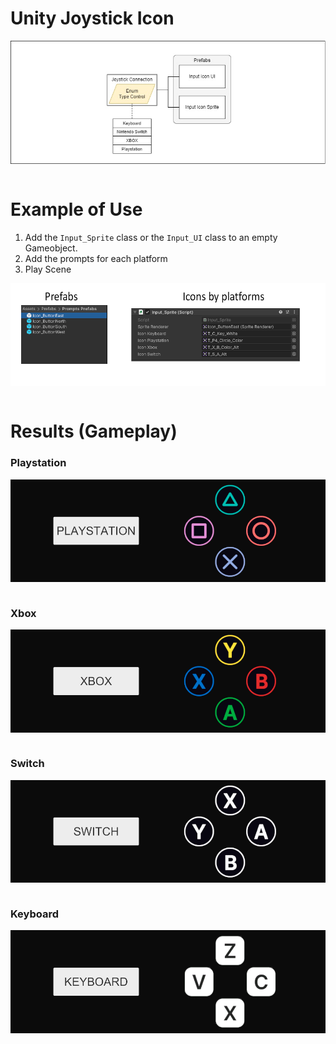 # Unity Joystick Icon
 <img src="./pipeline_joystick_icon.jpg" style="display:block;   margin-left: auto; margin-right: auto;"/> <br>

# Example of Use
1. Add the `Input_Sprite` class or the `Input_UI` class to an empty Gameobject.
2. Add the prompts for each platform
3. Play Scene

 <img src="./workflow.png" style="display:block;   margin-left: auto; margin-right: auto;"/> <br>

 # Results (Gameplay)
### Playstation
 <img src="./ps.png" style="display:block;   margin-left: auto; margin-right: auto;"/> <br>

### Xbox
 <img src="./xbox.png" style="display:block;   margin-left: auto; margin-right: auto;"/> <br>

### Switch
 <img src="./switch.png" style="display:block;   margin-left: auto; margin-right: auto;"/> <br>

### Keyboard
 <img src="./keyboard.png" style="display:block;   margin-left: auto; margin-right: auto;"/> <br>
